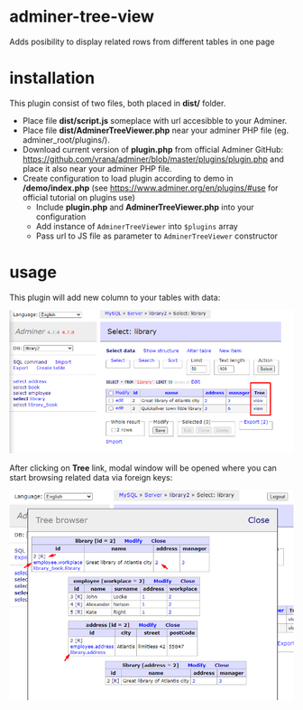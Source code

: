 # adminer-tree-view

Adds posibility to display related rows from different tables in one page

# installation

This plugin consist of two files, both placed in **dist/** folder. 
 * Place file **dist/script.js** someplace with url accesibble to your Adminer.
 * Place file **dist/AdminerTreeViewer.php** near your adminer PHP file (eg. adminer_root/plugins/).
 * Download current version of **plugin.php** from official Adminer GitHub: https://github.com/vrana/adminer/blob/master/plugins/plugin.php 
   and place it also near your adminer PHP file.
 * Create configuration to load plugin according to demo in **/demo/index.php** (see https://www.adminer.org/en/plugins/#use for official tutorial on plugins use)
   * Include **plugin.php** and **AdminerTreeViewer.php** into your configuration
   * Add instance of ```AdminerTreeViewer``` into ```$plugins``` array
   * Pass url to JS file as parameter to ```AdminerTreeViewer``` constructor

# usage

This plugin will add new column to your tables with data:

![new columns](images/new-column.png)

After clicking on **Tree** link, modal window will be opened where you can start browsing related data via foreign keys:

![plugin usage](images/usage-sample.png)
